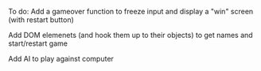 To do:
Add a gameover function to freeze input and display a "win" screen (with restart button)

Add DOM elemenets (and hook them up to their objects) to get names and start/restart game

Add AI to play against computer
